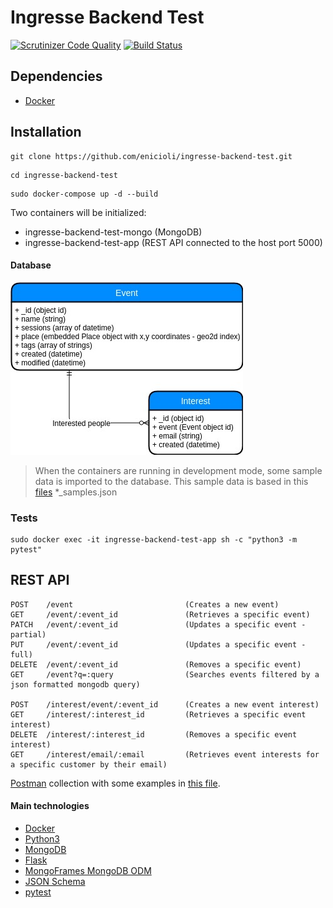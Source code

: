 # Ingresse Backend Test

[![Scrutinizer Code Quality](https://scrutinizer-ci.com/g/enicioli/ingresse-backend-test/badges/quality-score.png?b=master&s=ec126bff55ba64a56af3011ad962be8c068f833a)](https://scrutinizer-ci.com/g/enicioli/ingresse-backend-test/?branch=master)
[![Build Status](https://scrutinizer-ci.com/g/enicioli/ingresse-backend-test/badges/build.png?b=master&s=3efb8637d90e094e98271ed4d2f85a577124b738)](https://scrutinizer-ci.com/g/enicioli/ingresse-backend-test/build-status/master)

## Dependencies
- [Docker](https://www.docker.com/)

## Installation
```shell script
git clone https://github.com/enicioli/ingresse-backend-test.git
```
```shell script
cd ingresse-backend-test
```
```shell script
sudo docker-compose up -d --build
```
Two containers will be initialized:
- ingresse-backend-test-mongo (MongoDB)
- ingresse-backend-test-app (REST API connected to the host port 5000)

#### Database
![Relationship Entity Diagram](https://github.com/enicioli/ingresse-backend-test/blob/master/resources/DER.jpg)

>When the containers are running in development mode, some sample data is imported to the database.
This sample data is based in this [files](https://github.com/enicioli/ingresse-backend-test/tree/master/resources) *_samples.json

### Tests
```
sudo docker exec -it ingresse-backend-test-app sh -c "python3 -m pytest"
```

## REST API
```
POST    /event                         (Creates a new event)
GET     /event/:event_id               (Retrieves a specific event)
PATCH   /event/:event_id               (Updates a specific event - partial)
PUT     /event/:event_id               (Updates a specific event - full)
DELETE  /event/:event_id               (Removes a specific event)
GET     /event?q=:query                (Searches events filtered by a json formatted mongodb query)

POST    /interest/event/:event_id      (Creates a new event interest)
GET     /interest/:interest_id         (Retrieves a specific event interest)
DELETE  /interest/:interest_id         (Removes a specific event interest)
GET     /interest/email/:email         (Retrieves event interests for a specific customer by their email)
```
[Postman](https://www.getpostman.com/) collection with some examples in [this file](https://github.com/enicioli/ingresse-backend-test/blob/master/resources/ingresse-backend-test.postman_collection.json).

#### Main technologies
- [Docker](https://www.docker.com/)
- [Python3](https://www.python.org/)
- [MongoDB](https://www.mongodb.com/)
- [Flask](https://palletsprojects.com/p/flask/)
- [MongoFrames MongoDB ODM](http://mongoframes.com/)
- [JSON Schema](http://json-schema.org/)
- [pytest](https://docs.pytest.org/)